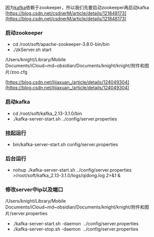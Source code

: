 因为[kafka](https://so.csdn.net/so/search?q=kafka&spm=1001.2101.3001.7020)依赖于zookeeper，所以我们先要启动zookeeper再启动kafka
[https://blog.csdn.net/csdnerM/article/details/121848173](https://blog.csdn.net/csdnerM/article/details/121848173)

### 启动zookeeper
- cd /root/soft/apache-zookeeper-3.8.0-bin/bin
- ./zkServer.sh start

/Users/knight/Library/Mobile Documents/iCloud~md~obsidian/Documents/knight/knight/附件和图片/zoo.cfg

[https://blog.csdn.net/lijiaxuan_/article/details/124049304](https://blog.csdn.net/lijiaxuan_/article/details/124049304)

### 启动kafka

- cd /root/soft/kafka_2.13-3.1.0/bin
- ./kafka-server-start.sh ../config/server.properties

### 挂起运行
 
- bin/kafka-server-start.sh config/server.properties
 
### 后台运行
 
- nohup ./kafka-server-start.sh ../config/server.properties >/root/soft/kafka_2.13-3.1.0/logs/qidong.log 2>&1 &

### 修改server中ip以及端口
/Users/knight/Library/Mobile Documents/iCloud~md~obsidian/Documents/knight/knight/附件和图片/server.properties

- ./kafka-server-start.sh -daemon  ../config/server.properties
- ./kafka-server-stop.sh -daemon  ../config/server.properties